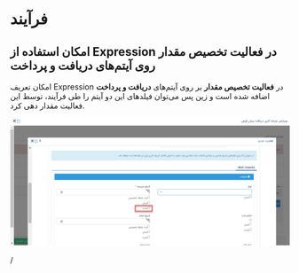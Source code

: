# فرآیند

## امکان استفاده از Expression در فعالیت تخصیص مقدار روی آیتم‌های دریافت و پرداخت
امکان تعریف Expression در **فعالیت تخصیص مقدار** بر روی آیتم‌های **دریافت و پرداخت** اضافه شده است و زین پس می‌توان  فیلدهای این دو آیتم را طی فرآیند، توسط این فعالیت مقدار دهی کرد.

![فعالیت تخصیص مقدار پیشرفته روی دریافت و پرداخت](./Image/Advanced-assignment-activity.png)

/